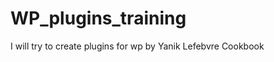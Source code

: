 WP_plugins_training
===================

I will try to create plugins for wp by Yanik Lefebvre Cookbook
